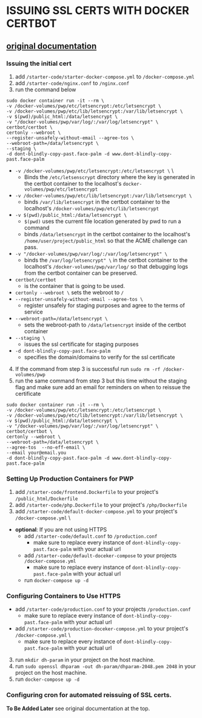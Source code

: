 # ISSUING  SSL CERTS WITH DOCKER CERTBOT	
## [original documentation](https://www.humankode.com/ssl/how-to-set-up-free-ssl-certificates-from-lets-encrypt-using-docker-and-nginx)
### Issuing the initial cert
1. add `/starter-code/starter-docker-compose.yml` to `/docker-compose.yml`
2. add `/starter-code/nginx.conf` to `/nginx.conf`
3. run the command below
```
sudo docker container run -it --rm \
-v /docker-volumes/pwp/etc/letsencrypt:/etc/letsencrypt \
-v /docker-volumes/pwp/etc/lib/letsencrypt:/var/lib/letsencrypt \
-v $(pwd)/public_html:/data/letsencrypt \
-v "/docker-volumes/pwp/var/log/:/var/log/letsencrypt" \
certbot/certbot \
certonly --webroot \
--register-unsafely-without-email --agree-tos \
--webroot-path=/data/letsencrypt \
--staging \
-d dont-blindly-copy-past.face-palm -d www.dont-blindly-copy-past.face-palm
```
* `-v /docker-volumes/pwp/etc/letsencrypt:/etc/letsencrypt \` \
	* Binds the `/etc/letsenscrypt` directory where the key is generated in the certbot container to the localhost's `docker-volumes/pwp/etc/letsencrypt`
* `-v /docker-volumes/pwp/etc/lib/letsencrypt:/var/lib/letsencrypt \`
	* binds `/var/lib/letsencrypt` in the certbot container to the localhost's `/docker-volumes/pwp/etc/lib/letsencrypt`
* `-v $(pwd)/public_html:/data/letsencrypt \`
 	* `$(pwd)` uses the current file location generated by pwd to run a command
 	*  binds `/data/letsencrypt` in the certbot container to the localhost's `/home/user/project/public_html` so that the ACME challenge can pass.
*  `-v "/docker-volumes/pwp/var/log/:/var/log/letsencrypt" \`
	* binds the `/var/log/letsencrypt" \` in the certbot container to the localhost's `/docker-volumes/pwp/var/log/` so that debugging logs from the certbot container can be preserved.
* `certbot/certbot` 
	* is the container that is going to be used.
* `certonly --webroot \` sets the webroot to `/`
* `--register-unsafely-without-email --agree-tos \` 
	* register unsafely for staging purposes and agree to the terms of service  
* `--webroot-path=/data/letsencrypt \` 
	* sets the webroot-path to `/data/letsencrypt` inside of the certbot container 
* `--staging \` 
	* issues the ssl certificate for staging purposes
* `-d dont-blindly-copy-past.face-palm` 
	* specifies the domain/domains to verify for the ssl certificate 
4. If the command from step 3 is successful run `sudo rm -rf /docker-volumes/pwp`
5. run the same command from step 3 but this time without the staging flag and make sure add an email for reminders on when to reissue the certificate 
```
sudo docker container run -it --rm \
-v /docker-volumes/pwp/etc/letsencrypt:/etc/letsencrypt \
-v /docker-volumes/pwp/etc/lib/letsencrypt:/var/lib/letsencrypt \
-v $(pwd)/public_html:/data/letsencrypt \
-v "/docker-volumes/pwp/var/log/:/var/log/letsencrypt" \
certbot/certbot \
certonly --webroot \
--webroot-path=/data/letsencrypt \
--agree-tos  --no-eff-email \
--email your@email.you 
-d dont-blindly-copy-past.face-palm -d www.dont-blindly-copy-past.face-palm
```
### Setting Up Production Containers for PWP
1. add `/starter-code/frontend.Dockerfile` to your project's `/public_html/Dockerfile`
2. add `/starter-code/php.Dockerfile` to your project's `/php/Dockerfile`
3. add `/starter-code/default-docker-compose.yml` to your project's `/docker-compose.yml` \

* __optional__: If you are not using HTTPS 
	* add `/starter-code/default.conf` to `/production.conf` 
		* make sure to replace every instance of `dont-blindly-copy-past.face-palm` with your actual url
	* add `/starter-code/default-doceker-compose` to your projects
`/docker-compose.yml`
		* make sure to replace every instance of `dont-blindly-copy-past.face-palm` with your actual url
	* run `docker-compose up -d` 
### Configuring Containers to Use HTTPS
* add `/starter-code/production.conf` to your projects `/production.conf`  
	* make sure to replace every instance of `dont-blindly-copy-past.face-palm` with your actual url
* add `/starter-code/production-doceker-compose.yml` to your project's `/docker-compose.yml` \
	* make sure to replace every instance of `dont-blindly-copy-past.face-palm` with your actual url
3. run `mkdir dh-param` in your project on the host machine.
4. run `sudo openssl dhparam -out dh-param/dhparam-2048.pem 2048` in your project on the host machine. 
5. run `docker-compose up -d`
### Configuring cron for automated reissuing of SSL certs. 
**To Be Added Later** see original documentation at the top.

